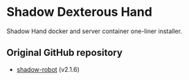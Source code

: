 # Shadow Dexterous Hand

Shadow Hand docker and server container one-liner installer.

## Original GitHub repository

 - [shadow-robot](https://github.com/shadow-robot/aurora) (v2.1.6)
